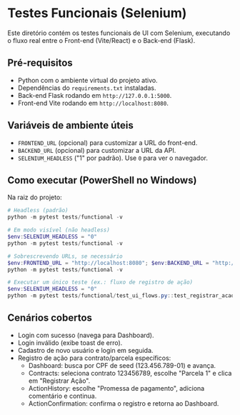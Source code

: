 # Testes Funcionais (Selenium)

Este diretório contém os testes funcionais de UI com Selenium, executando o fluxo real entre o Front-end (Vite/React) e o Back-end (Flask).

## Pré‑requisitos
- Python com o ambiente virtual do projeto ativo.
- Dependências do `requirements.txt` instaladas.
- Back-end Flask rodando em `http://127.0.0.1:5000`.
- Front-end Vite rodando em `http://localhost:8080`.

## Variáveis de ambiente úteis
- `FRONTEND_URL` (opcional) para customizar a URL do front-end.
- `BACKEND_URL` (opcional) para customizar a URL da API.
- `SELENIUM_HEADLESS` ("1" por padrão). Use `0` para ver o navegador.

## Como executar (PowerShell no Windows)
Na raiz do projeto:

```powershell
# Headless (padrão)
python -m pytest tests/functional -v

# Em modo visível (não headless)
$env:SELENIUM_HEADLESS = "0" 
python -m pytest tests/functional -v

# Sobrescrevendo URLs, se necessário
$env:FRONTEND_URL = "http://localhost:8080"; $env:BACKEND_URL = "http://127.0.0.1:5000" 
python -m pytest tests/functional -v

# Executar um único teste (ex.: fluxo de registro de ação)
$env:SELENIUM_HEADLESS = "0" 
python -m pytest tests/functional/test_ui_flows.py::test_registrar_acao_contrato_parcela -v
```

## Cenários cobertos
- Login com sucesso (navega para Dashboard).
- Login inválido (exibe toast de erro).
- Cadastro de novo usuário e login em seguida.
 - Registro de ação para contrato/parcela específicos:
	 - Dashboard: busca por CPF de seed (123.456.789-01) e avança.
	 - Contracts: seleciona contrato 123456789, escolhe "Parcela 1" e clica em "Registrar Ação".
	 - ActionHistory: escolhe "Promessa de pagamento", adiciona comentário e continua.
	 - ActionConfirmation: confirma o registro e retorna ao Dashboard.

